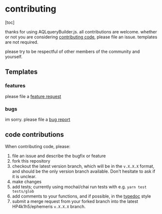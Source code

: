 # contributing
[toc]

thanks for using AQLqueryBuilder.js. all contributions are welcome. whether or
not you are considering [contributing code](#code-contributions), please file
an issue. templates are not required.

please try to be respectful of other members of the community and yourself.

## Templates

### features

please file a [feature
request](https://github.com/HP4k1h5/AQLqueryBuilder.js/issues/new?assignees=&labels=&template=feature_request.md&title=)

### bugs

im sorry. please file a [bug report](https://github.com/HP4k1h5/AQLqueryBuilder/issues/new?assignees=HP4k1h5&labels=bug&template=bug_report.md&title=basic)

## code contributions

When contributing code, please:
1) file an issue and describe the bugfix or feature
2) fork this repository
3) checkout the latest version branch, which will be in the `v.X.X.X` format,
and should be the only version branch available. Don't hesitate to ask if it
is unclear.
4) make changes
5) add tests; currently using mochai/chai
  run tests with e.g. `yarn test tests/glob`
6) add comments to your functions, and if possible, in the
[typedoc](https://github.com/TypeStrong/typedoc) style
7) submit a merge request from your forked branch into the
latest HP4k1h5/ephemeris `v.X.X.X` branch.

